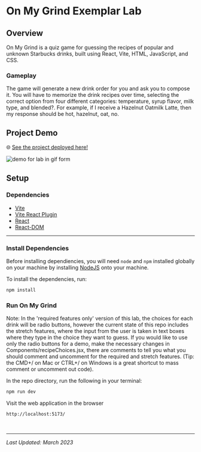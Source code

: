 # On My Grind Exemplar Lab

## Overview

On My Grind is a quiz game for guessing the recipes of popular and unknown Starbucks drinks, built using React, Vite, HTML, JavaScript, and CSS.

### Gameplay

The game will generate a new drink order for you and ask you to compose it. You will have to memorize the drink recipes over time, selecting the correct option from four different categories: temperature, syrup flavor, milk type, and blended?. For example, if I receive a Hazelnut Oatmilk Latte, then my response should be hot, hazelnut, oat, no.

## Project Demo

🌐 [See the project deployed here!](https://quiet-macaron-ca013a.netlify.app/)

![demo for lab in gif form](readme_demo.gif)

## Setup

### Dependencies

* [Vite](https://www.npmjs.com/package/vite)
* [Vite React Plugin](https://www.npmjs.com/package/@vitejs/plugin-react)
* [React](https://www.npmjs.com/package/react)
* [React-DOM](https://www.npmjs.com/package/react-dom)

---

### Install Dependencies

Before installing dependiencies, you will need `node` and `npm` installed globally on your machine by installing [NodeJS](https://nodejs.org/en/download/) onto your machine.

To install the dependencies, run:

```sh
npm install
```

### Run On My Grind

Note: In the 'required features only' version of this lab, the choices for each drink will be radio buttons, however the current state of this repo includes the stretch features, where the input from the user is taken in text boxes where they type in the choice they want to guess. If you would like to use only the radio buttons for a demo, make the necessary changes in Components/recipeChoices.jsx, there are comments to tell you what you should comment and uncomment for the required and stretch features. (Tip: the CMD+/ on Mac or CTRL+/ on Windows is a great shortcut to mass comment or uncomment out code).

In the repo directory, run the following in your terminal:

```sh
npm run dev

```

Visit the web application in the browser

```console
http://localhost:5173/
```
<br/>

---

*Last Updated: March 2023*